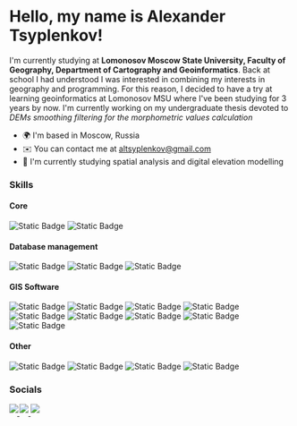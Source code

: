 # Hello, my name is Alexander Tsyplenkov!

I'm currently studying at **Lomonosov Moscow State University, Faculty of Geography, Department of Cartography and Geoinformatics**. Back at school I had understood I was interested in combining my interests in geography and programming. For this reason, I decided to have a try at learning geoinformatics at Lomonosov MSU where I've been studying for 3 years by now. I'm currently working on my undergraduate thesis devoted to *DEMs smoothing filtering for the morphometric values calculation*

* 🌍  I'm based in Moscow, Russia
* ✉️  You can contact me at [altsyplenkov@gmail.com](mailto:altsyplenkov@gmail.com)
* 🧠  I'm currently studying spatial analysis and digital elevation modelling

### Skills
#### Core
![Static Badge](https://img.shields.io/badge/Python-%233776AB?style=for-the-badge&logo=Python&logoColor=white) 
![Static Badge](https://img.shields.io/badge/R-%232266b7?style=for-the-badge&logo=R&logoColor=white)

#### Database management
![Static Badge](https://img.shields.io/badge/PostgreSQL-%23336791?style=for-the-badge&logo=PostgreSQL&logoColor=white)
![Static Badge](https://img.shields.io/badge/PostGIS-%2347765e?style=for-the-badge)
![Static Badge](https://img.shields.io/badge/MySQL-%234479A1?style=for-the-badge&logo=MySQL&logoColor=white)

#### GIS Software
![Static Badge](https://img.shields.io/badge/QGIS-%23589632?style=for-the-badge&logo=QGIS&logoColor=white) 
![Static Badge](https://img.shields.io/badge/ArcGIS-%230a6aca?style=for-the-badge&logo=ArcGIS&logoColor=white)
![Static Badge](https://img.shields.io/badge/Google_Earth_Engine-%234285F4?style=for-the-badge&logo=GoogleEarthEngine&logoColor=white)
![Static Badge](https://img.shields.io/badge/SAGA_GIS-%233366a4?style=for-the-badge)
![Static Badge](https://img.shields.io/badge/GRASS_GIS-%23009000?style=for-the-badge)
![Static Badge](https://img.shields.io/badge/Whitebox_Tools-%233366a4?style=for-the-badge)
![Static Badge](https://img.shields.io/badge/Agisoft_Metashape-%2301aab2?style=for-the-badge)
![Static Badge](https://img.shields.io/badge/CloudCompare-%23005c94?style=for-the-badge)
![Static Badge](https://img.shields.io/badge/SNAP-%23315458?style=for-the-badge)

#### Other
![Static Badge](https://img.shields.io/badge/GIT-%23F1502F?style=for-the-badge&logo=GIT&logoColor=white)
![Static Badge](https://img.shields.io/badge/Zotero-%23B22222?style=for-the-badge)
![Static Badge](https://img.shields.io/badge/Markdown-%23696969?style=for-the-badge&logo=Markdown&logoColor=white)
![Static Badge](https://img.shields.io/badge/LaTeX-%23808080?style=for-the-badge&logo=LaTeX&logoColor=white)

### Socials
<a href="https://github.com/altsyplenkov" target="_blank">
<img src=https://img.shields.io/badge/github-black?style=for-the-badge&logo=github&logoColor=white style="margin-bottom: 5px; margin-right: -2px" />
</a>

<a href="https://t.me/MrRioba" target="_blank">
<img src=https://img.shields.io/badge/telegram-%23229ed9?style=for-the-badge&logo=telegram&logoColor=white style="margin-bottom: 5px;"" />
</a>

<a href="mailto:altsyplenkov@gmail.com" target="_blank">
<img src=https://img.shields.io/badge/gmail-%23EA4335?style=for-the-badge&logo=gmail&logoColor=white style="margin-bottom: 5px;"" />
</a>

<!---
altsyplenkov/altsyplenkov is a ✨ special ✨ repository because its `README.md` (this file) appears on your GitHub profile.
You can click the Preview link to take a look at your changes.
--->
